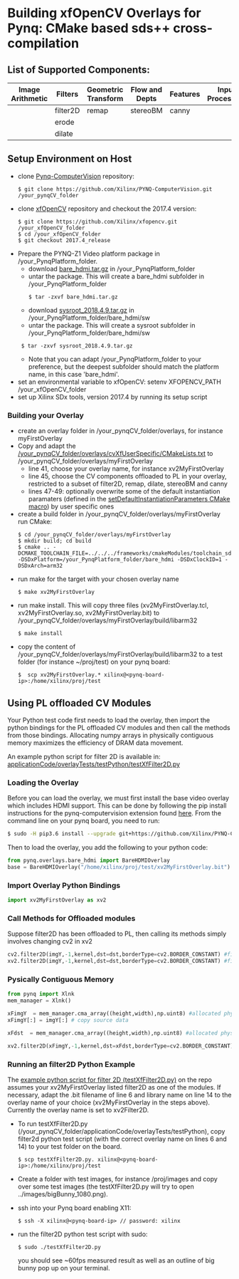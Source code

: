 # Building xfOpenCV Overlays for Pynq: CMake based sds++ cross-compilation

## List of Supported Components:

| Image Arithmetic      | Filters       |   Geometric Transform | Flow and Depts|   Features    | Input Processing	| Analysis 	|
| ---------             | ---------     |   ---------           |    ---------  |    ---------  |  ---------  		|--------- 	|
|                       |   filter2D   	|         remap         |   stereoBM    |   canny       | 					|			|
|                       |   erode       |                       |               |               |					|			|
|                       |   dilate      |                       |               |               |					|			|
## Setup Environment on Host

  + clone [Pynq-ComputerVision](https://github.com/Xilinx/PYNQ-ComputerVision) repository:
    ```commandline
    $ git clone https://github.com/Xilinx/PYNQ-ComputerVision.git /your_pynqCV_folder
    ``` 
  + clone [xfOpenCV](https://github.com/Xilinx/xfopencv) repository and checkout the 2017.4 version:
    ```commandline
    $ git clone https://github.com/Xilinx/xfopencv.git /your_xfOpenCV_folder
    $ cd /your_xfOpenCV_folder
    $ git checkout 2017.4_release
    ``` 
  + Prepare the PYNQ-Z1 Video platform package in /your_PynqPlatform_folder. 
    + download [bare_hdmi.tar.gz](https://www.xilinx.com/member/forms/download/xef.html?filename=bare_hdmi.tar.gz) in /your_PynqPlatform_folder
    + untar the package. This will create a bare_hdmi subfolder in /your_PynqPlatform_folder
      ```commandline
      $ tar -zxvf bare_hdmi.tar.gz
      ```
    + download [sysroot_2018.4.9.tar.gz](https://www.xilinx.com/member/forms/download/xef.html?filename=sysroot_2018.4.9.tar.gz) in /your_PynqPlatform_folder/bare_hdmi/sw
    + untar the package. This will create a sysroot subfolder in /your_PynqPlatform_folder/bare_hdmi/sw
     ```commandline
      $ tar -zxvf sysroot_2018.4.9.tar.gz
      ```
    + Note that you can adapt /your_PynqPlatform_folder to your preference, but the deepest subfolder should match the platform name, in this case 'bare_hdmi'. 
  + set an environmental variable to xfOpenCV: setenv XFOPENCV_PATH /your_xfOpenCV_folder
  + set up Xilinx SDx tools, version 2017.4 by running its setup script


### Building your Overlay
  + create an overlay folder in /your_pynqCV_folder/overlays, for instance myFirstOverlay
  + Copy and adapt the [/your_pynqCV_folder/overlays/cvXfUserSpecific/CMakeLists.txt](./cvXfUserSpecific/CMakeLists.txt) to /your_pynqCV_folder/overlays/myFirstOverlay
    + line 41, choose your overlay name, for instance xv2MyFirstOverlay
    + line 45, choose the CV components offloaded to PL in your overlay, restricted to a subset of filter2D, remap, dilate, stereoBM and canny
    + lines 47-49: optionally overwrite some of the default instantiation paramaters (defined in the [setDefaultInstantiationParameters CMake macro](../frameworks/cmakeModules/rulesForSDxXfOpenCV.cmake#L37)) by user specific ones 
  + create a build folder in /your_pynqCV_folder/overlays/myFirstOverlay run CMake:
    ```commandline
    $ cd /your_pynqCV_folder/overlays/myFirstOverlay
    $ mkdir build; cd build
    $ cmake .. -DCMAKE_TOOLCHAIN_FILE=../../../frameworks/cmakeModules/toolchain_sdx2017.4.cmake -DSDxPlatform=/your_PynqPlatform_folder/bare_hdmi -DSDxClockID=1 -DSDxArch=arm32
    ```
  + run make for the target with your chosen overlay name
    ```commandline
    $ make xv2MyFirstOverlay
    ```
  + run make install. This will copy three files (xv2MyFirstOverlay.tcl, xv2MyFirstOverlay.so, xv2MyFirstOverlay.bit) to /your_pynqCV_folder/overlays/myFirstOverlay/build/libarm32 
    ```commandline
    $ make install
    ```
  + copy the content of /your_pynqCV_folder/overlays/myFirstOverlay/build/libarm32 to a test folder (for instance ~/proj/test) on your pynq board:
    ```commandline
    $  scp xv2MyFirstOverlay.* xilinx@<pynq-board-ip>:/home/xilinx/proj/test
    ```
    
 ## Using PL offloaded CV Modules
 
 Your Python test code first needs to load the overlay, then import the python bindings for the PL offloaded CV modules and then call the methods from those bindings. Allocating numpy arrays in physically contiguous memory maximizes the efficiency of DRAM data movement.
 
 An example python script for filter 2D is available in: [applicationCode/overlayTests/testPython/testXfFilter2D.py](../applicationCode/overlayTests/testPython/testXfFilter2D.py)
 
 ### Loading the Overlay
 
 Before you can load the overlay, we must first install the base video overlay which includes HDMI support. This can be done by following the pip install instructions for the pynq-computervision extension found [here](https://github.com/Xilinx/PYNQ-ComputerVision). From the command line on your pynq board, you need to run:
 
```bash
$ sudo -H pip3.6 install --upgrade git+https://github.com/Xilinx/PYNQ-ComputerVision.git
```
Then to load the overlay, you add the following to your python code:

 ```python
from pynq.overlays.bare_hdmi import BareHDMIOverlay
base = BareHDMIOverlay("/home/xilinx/proj/test/xv2MyFirstOverlay.bit")
```   

### Import Overlay Python Bindings

```python
import xv2MyFirstOverlay as xv2
```

### Call Methods for Offloaded modules

Suppose filter2D has been offloaded to PL, then calling its methods simply involves changing cv2 in xv2

```python
cv2.filter2D(imgY,-1,kernel,dst=dst,borderType=cv2.BORDER_CONSTANT) #filter2D on ARM
xv2.filter2D(imgY,-1,kernel,dst=dst,borderType=cv2.BORDER_CONSTANT) #filter2D offloaded to PL
```

### Pysically Contiguous Memory

```python
from pynq import Xlnk
mem_manager = Xlnk()

xFimgY  = mem_manager.cma_array((height,width),np.uint8) #allocated physically contiguous numpy array 
xFimgY[:] = imgY[:] # copy source data

xFdst  = mem_manager.cma_array((height,width),np.uint8) #allocated physically contiguous numpy array

xv2.filter2D(xFimgY,-1,kernel,dst=xFdst,borderType=cv2.BORDER_CONSTANT) #filter2D offloaded to PL, working on physically continuous numpy arrays
```

### Running an filter2D Python Example

The [example python script for filter 2D (testXfFilter2D.py)](../applicationCode/overlayTests/testPython/testXfFilter2D.py) on the repo assumes your xv2MyFirstOverlay listed filter2D as one of the modules. If necessary, adapt the .bit filename of line 6 and library name on line 14 to the overlay name of your choice (xv2MyFirstOverlay in the steps above). Currently the overlay name is set to xv2Filter2D.

  + To run testXfFilter2D.py (/your_pynqCV_folder/applicationCode/overlayTests/testPython), copy filter2d python test script (with the correct overlay name on lines 6 and 14) to your test folder on the board.
    ```commandline
    $ scp testXfFilter2D.py. xilinx@<pynq-board-ip>:/home/xilinx/proj/test
    ```

  + Create a folder with test images, for instance /proj/images and copy over some test images (the testXfFilter2D.py will try to open ../images/bigBunny_1080.png).
  + ssh into your Pynq board enabling X11:
    ```commandline
    $ ssh -X xilinx@<pynq-board-ip> // password: xilinx
    ```
  + run the filter2D python test script with sudo:
    ```commandline
    $ sudo ./testXfFilter2D.py 
    ```
    you should see ~60fps measured result as well as an outline of big bunny pop up on your terminal.
    
